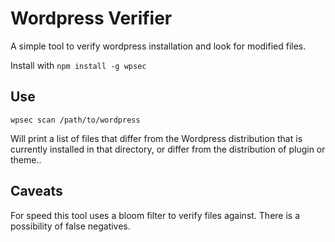 Wordpress Verifier
==================

A simple tool to verify wordpress installation and look for modified files.

Install with `npm install -g wpsec`

Use
----

```
wpsec scan /path/to/wordpress
```

Will print a list of files that differ from the Wordpress distribution that is currently installed in that directory, or differ from the distribution of plugin or theme..

Caveats
-------

For speed this tool uses a bloom filter to verify files against. There is a possibility of false negatives.
